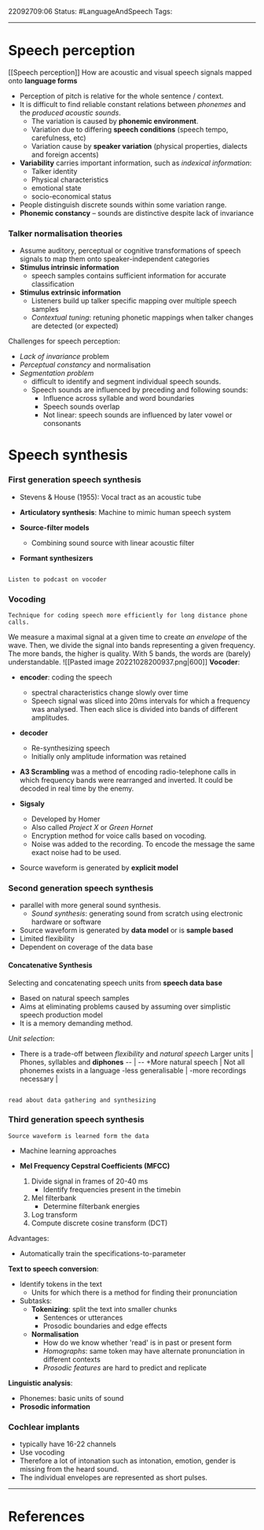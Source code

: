 22092709:06
Status:  #LanguageAndSpeech
Tags: 

---
# Speech perception
[[Speech perception]]
How are acoustic and visual speech signals mapped onto **language forms**

- Perception of pitch is relative for the whole sentence / context. 
- It is difficult to find reliable constant relations between *phonemes* and the *produced acoustic sounds*.
	- The variation is caused by **phonemic environment**.
	- Variation due to differing **speech conditions** (speech tempo, carefulness, etc)
	- Variation cause by **speaker variation** (physical properties, dialects and foreign accents)
- **Variability** carries important information, such as *indexical information*:
	- Talker identity
	- Physical characteristics
	- emotional state
	- socio-economical status
- People distinguish discrete sounds within some variation range. 
- **Phonemic constancy** – sounds are distinctive despite lack of invariance

### Talker normalisation theories
- Assume auditory, perceptual or cognitive transformations of speech signals to map them onto speaker-independent categories
- **Stimulus intrinsic information**
	- speech samples contains sufficient information for accurate classification 
- **Stimulus extrinsic information**
	- Listeners build up talker specific mapping over multiple speech samples 
	- *Contextual tuning*: retuning phonetic mappings when talker changes are detected (or expected)

Challenges for speech perception:
- *Lack of invariance* problem
- *Perceptual constancy* and normalisation
- *Segmentation problem* 
	- difficult to identify and segment individual speech sounds.
	- Speech sounds are influenced by preceding and following sounds:
		- Influence across syllable and word boundaries
		- Speech sounds overlap
		- Not linear: speech sounds are influenced by later vowel or consonants

# Speech synthesis
	
### First generation speech synthesis
- Stevens & House (1955): Vocal tract as an acoustic tube

- **Articulatory synthesis**: Machine to mimic human speech system
- **Source-filter models**
	- Combining sound source with linear acoustic filter
- **Formant synthesizers**

```ad-todo

Listen to podcast on vocoder

```


### Vocoding
	Technique for coding speech more efficiently for long distance phone calls.
We measure a maximal signal at a given time to create *an envelope* of the wave. Then, we divide the signal into bands representing a given frequency. The more bands, the higher is quality. 
	With 5 bands, the words are (barely) understandable. ![[Pasted image 20221028200937.png|600]]
**Vocoder**:
 - **encoder**: coding the speech
	- spectral characteristics change slowly over time
	- Speech signal was sliced into 20ms intervals for which a frequency was analysed. Then each slice is divided into bands of different amplitudes. 
- **decoder**
	- Re-synthesizing speech
	- Initially only amplitude information was retained

- **A3 Scrambling** was a method of encoding radio-telephone calls in which frequency bands were rearranged and inverted. It could be decoded in real time by the enemy.
- **Sigsaly**
	- Developed by Homer
	- Also called *Project X* or *Green Hornet*
	- Encryption method for voice calls based on vocoding.
	- Noise was added to the recording. To encode the message the same exact noise had to be used.

- Source waveform is generated by **explicit model**

### Second generation speech synthesis
- parallel with more general sound synthesis.
	- *Sound synthesis*: generating sound from scratch using electronic hardware or software
- Source waveform is generated by **data model** or is **sample based**
- Limited flexibility
- Dependent on coverage of the data base

#### Concatenative Synthesis
Selecting and concatenating speech units from **speech data base**
- Based on natural speech samples
- Aims at eliminating problems caused by assuming over simplistic speech production model
- It is a memory demanding method.

*Unit selection*:
- There is a trade-off between *flexibility* and *natural speech*
Larger units | Phones, syllables and **diphones**
-- | --
+More natural speech | Not all phonemes exists in a language
-less generalisable | 
-more recordings necessary | 
```ad-todo

read about data gathering and synthesizing

```

### Third generation speech synthesis
	Source waveform is learned form the data
- Machine learning approaches 

- **Mel Frequency Cepstral Coefficients (MFCC)**
	1. Divide signal in frames of 20-40 ms
		- Identify frequencies present in the timebin
	2. Mel filterbank
		- Determine filterbank energies
	3. Log transform
	4. Compute discrete cosine transform (DCT)

Advantages:
- Automatically train the specifications-to-parameter

**Text to speech conversion**:
- Identify tokens in the text
	- Units for which there is a method for finding their pronunciation
- Subtasks:
	- **Tokenizing**: split the text into smaller chunks
		- Sentences or utterances
		- Prosodic boundaries and edge effects
	- **Normalisation**
		- How do we know whether 'read' is in past or present form
		- *Homographs*: same token may have alternate pronunciation in different contexts 
		- *Prosodic features* are hard to predict and replicate

**Linguistic analysis**:
- Phonemes: basic units of sound
- **Prosodic information**

### Cochlear implants
- typically have 16-22 channels 
- Use vocoding 
- Therefore a lot of intonation such as intonation, emotion, gender is missing from the heard sound. 
- The individual envelopes are represented as short pulses. 



---
# References